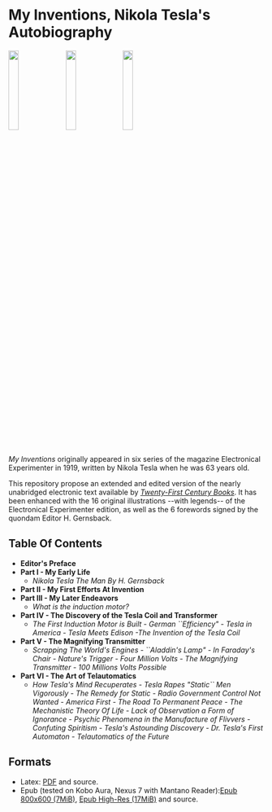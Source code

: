 # My Inventions, Nikola Tesla's Autobiography
<img src="https://raw.github.com/EtaoinShrdluc/Tesla-MyInvention/master/Screenshots/Tesla-cover.jpeg?raw=true" width=20%  /> &nbsp;
<img src="https://raw.github.com/EtaoinShrdluc/Tesla-MyInvention/master/Screenshots/Tesla-scr2.jpeg?raw=true" width=20%  />  &nbsp;
<img src="https://raw.github.com/EtaoinShrdluc/Tesla-MyInvention/master/Screenshots/Tesla-scr1.jpeg?raw=true" width=20%  />


*My Inventions* originally appeared in six series of the magazine Electronical Experimenter in 1919, written by Nikola Tesla when he was 63 years old. 

This repository propose an extended and edited version of the nearly unabridged electronic text available by *[Twenty-First Century Books](http://www.tfcbooks.com/special/my_inventions_index.htm)*. It has been enhanced with the 16 original illustrations --with legends-- of the Electronical Experimenter edition, as well as the 6 forewords signed by the quondam Editor H. Gernsback.

## Table Of Contents
* **Editor's Preface**
* **Part I - My Early Life**
	* *Nikola Tesla The Man By H. Gernsback*
* **Part II - My First Efforts At Invention**
* **Part III - My Later Endeavors**
  * *What is the induction motor?*
* **Part IV - The Discovery of the Tesla Coil and Transformer**
  * *The First Induction Motor is Built - German ``Efficiency" - Tesla in America - Tesla Meets Edison -The Invention of the Tesla Coil*
* **Part V - The Magnifying Transmitter** 
  * *Scrapping The World's Engines - ``Aladdin's Lamp" - In Faraday's Chair - Nature's Trigger - Four Million Volts - The Magnifying Transmitter - 100 Millions Volts Possible* 
* **Part VI - The Art of Telautomatics**
  * *How Tesla's Mind Recuperates - Tesla Rapes "Static`` Men Vigorously - The Remedy for Static - Radio Government Control Not Wanted - America First - The Road To Permanent Peace - The Mechanistic Theory Of Life - Lack of Observation a Form of Ignorance - Psychic Phenomena in the Manufacture of Flivvers - Confuting Spiritism - Tesla's Astounding Discovery - Dr. Tesla's First Automaton - Telautomatics of the Future* 
       
## Formats

* Latex: [PDF](https://github.com/EtaoinShrdluc/Tesla-MyInvention/releases/download/untagged-5cc6ec1c733d64342a14/Tesla.-.My.inventions.pdf) and source.
* Epub (tested on Kobo Aura, Nexus 7 with Mantano Reader):[Epub 800x600 (7MiB)](https://github.com/EtaoinShrdluc/Tesla-MyInvention/releases/download/untagged-5cc6ec1c733d64342a14/Nikola.Tesla-My.Inventions_800x600.epub), [Epub High-Res (17MiB)](https://github.com/EtaoinShrdluc/Tesla-MyInvention/releases/download/untagged-5cc6ec1c733d64342a14/Nikola.Tesla-My.Inventions.epub) and source.

